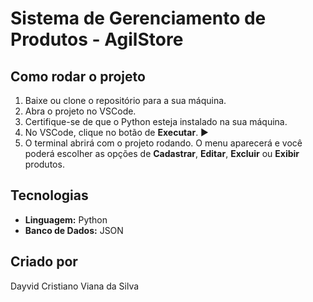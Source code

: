 # Sistema de Gerenciamento de Produtos - AgilStore

## Como rodar o projeto

1. Baixe ou clone o repositório para a sua máquina.
2. Abra o projeto no VSCode.
3. Certifique-se de que o Python esteja instalado na sua máquina.
4. No VSCode, clique no botão de **Executar**. ▶️
5. O terminal abrirá com o projeto rodando. O menu aparecerá e você poderá escolher as opções de **Cadastrar**, **Editar**, **Excluir** ou **Exibir** produtos.

## Tecnologias

- **Linguagem:** Python
- **Banco de Dados:** JSON

## Criado por

Dayvid Cristiano Viana da Silva
